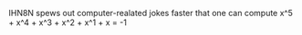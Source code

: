 IHN8N spews out computer-realated jokes faster that one can compute x^5 + x^4 + x^3 + x^2 + x^1 + x = -1

